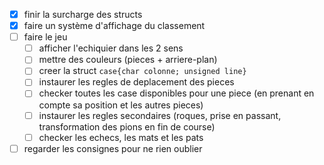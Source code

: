 - [x] finir la surcharge des structs
- [x] faire un système d'affichage du classement
- [ ] faire le jeu
  - [ ] afficher l'echiquier dans les 2 sens
  - [ ] mettre des couleurs (pieces + arriere-plan)
  - [ ] creer la struct `case{char colonne; unsigned line}`
  - [ ] instaurer les regles de deplacement des pieces
  - [ ] checker toutes les case disponibles pour une piece (en prenant en compte sa position et les autres pieces)
  - [ ] instaurer les regles secondaires (roques, prise en passant, transformation des pions en fin de course)
  - [ ] checker les echecs, les mats et les pats
- [ ] regarder les consignes pour ne rien oublier
